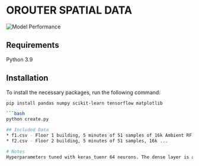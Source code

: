 # OROUTER SPATIAL DATA
![Model Performance](https://i.imgur.com/s7t3QlR.png)

## Requirements
Python 3.9

## Installation

To install the necessary packages, run the following command:

```bash
pip install pandas numpy scikit-learn tensorflow matplotlib

```bash
python create.py 

## Included Data 
* f1.csv - Floor 1 building, 5 minutes of 51 samples of 16k Ambient RF by ōRouter G1 running ōRouter-CLI_Miner 0.3.9
* f2.csv - Floor 2 building, 5 minutes of 51 samples, 16k ... 

# Notes
Hyperparameters tuned with keras_tuenr 64 neurons. The dense layer is a fully connected neural network layer where each input node is connected to each output node. Used dense layers in this model as its easy to read and allows the network more noise.


